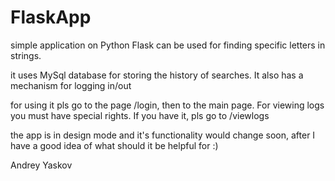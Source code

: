 # FlaskApp

simple application on Python Flask can be used for finding specific letters in strings.

it uses MySql database for storing the history of searches. 
It also has a mechanism for logging in/out

for using it pls go to the page /login, then to the main page. 
For viewing logs you must have special rights. 
If you have it, pls go to /viewlogs

 the app is in design mode and it's functionality would change soon, 
 after I have a good idea of what should it be helpful for  :)
 
 Andrey Yaskov